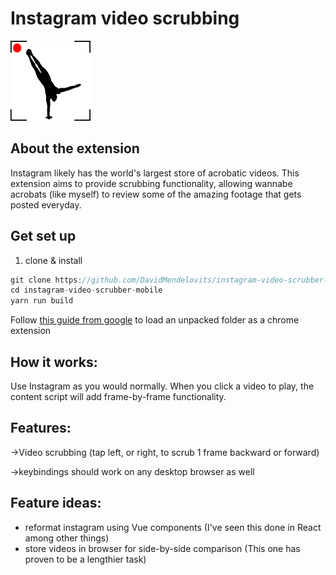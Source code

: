 # Instagram video scrubbing

![src/icon.png](src/icon.png)

## About the extension

Instagram likely has the world's largest store of acrobatic videos. This extension aims to provide scrubbing functionality, allowing wannabe acrobats (like myself) to review some of the amazing footage that gets posted everyday.

## Get set up

1. clone & install

```jsx
git clone https://github.com/DavidMendelovits/instagram-video-scrubber-mobile.git
cd instagram-video-scrubber-mobile
yarn run build
```

Follow [this guide from google](https://developer.chrome.com/extensions/getstarted) to load an unpacked folder as a chrome extension

## How it works:

Use Instagram as you would normally. When you click a video to play, the content script will add frame-by-frame functionality.

## Features:

→Video scrubbing (tap left, or right, to scrub 1 frame backward or forward)

→keybindings should work on any desktop browser as well

## Feature ideas:

- reformat instagram using Vue components (I've seen this done in React among other things)
- store videos in browser for side-by-side comparison (This one has proven to be a lengthier task)